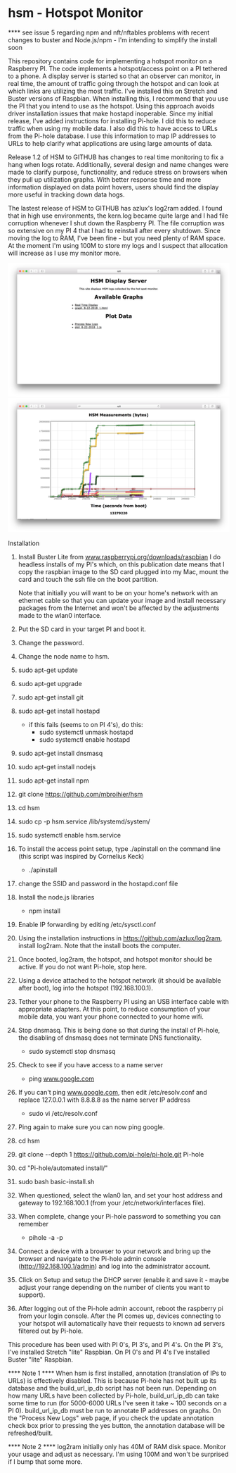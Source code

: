 # hsm - Hotspot Monitor

**** see issue 5 regarding npm and nft/nftables problems with recent changes to buster and Node.js/npm - I'm intending to simplify the install soon 

This repository contains code for implementing a hotspot monitor on a Raspberry PI.  The code implements a hotspot/access point on a PI tethered to a phone.  A display server is started so that an observer can monitor, in real time, the amount of traffic going through the hotspot and can look at which links are utilizing the most traffic.  I've installed this on Stretch and Buster versions of Raspbian.  When installing this, I recommend that you use the PI that you intend to use as the hotspot.  Using this approach avoids driver installation issues that make hostapd inoperable.  Since my initial release, I've added instructions for installing Pi-hole.  I did this to reduce traffic when using my mobile data.  I also did this to have access to URLs from the Pi-hole database.  I use this information to map IP addresses to URLs to help clarify what applications are using large amounts of data. 

Release 1.2 of HSM to GITHUB has changes to real time monitoring to fix a hang when logs rotate.  Additionally, several design and name changes were made to clarify purpose, functionality, and reduce stress on browsers when they pull up utilization graphs.  With better response time and more information displayed on data point hovers, users should find the display more useful in tracking down data hogs.

The lastest release of HSM to GITHUB has azlux's log2ram added.  I found that in high use environments, the kern.log became quite large and I had file corruption whenever I shut down the Raspberry PI.  The file corruption was so extensive on my PI 4 that I had to reinstall after every shutdown.  Since moving the log to RAM, I've been fine - but you need plenty of RAM space.  At the moment I'm using 100M to store my logs and I suspect that allocation will increase as I use my monitor more.

![Alt text](/main.png?raw=true "Main page of file server")
![Alt text](/detail.png?raw=true "Detailed Graph of a Log")


Installation

  1)  Install Buster Lite from www.raspberrypi.org/downloads/raspbian
      I do headless installs of my PI's which, on this publication date
      means that I copy the raspbian image to the SD card plugged into my
      Mac, mount the card and touch the ssh file on the boot partition.
      
      Note that initially you will want to be on your home's network 
      with an ethernet cable so that you can update your image and
      install necessary packages from the Internet and won't be affected
      by the adjustments made to the wlan0 interface.
  2)  Put the SD card in your target PI and boot it.
  3)  Change the password.
  4)  Change the node name to hsm.
  5)  sudo apt-get update
  6)  sudo apt-get upgrade
  7)  sudo apt-get install git
  8)  sudo apt-get install hostapd
      - if this fails (seems to on PI 4's), do this:
        + sudo systemctl unmask hostapd
        + sudo systemctl enable hostapd
  9)  sudo apt-get install dnsmasq
 10)  sudo apt-get install nodejs
 11)  sudo apt-get install npm
 12)  git clone https://github.com/mbroihier/hsm
 13)  cd hsm
 14)  sudo cp -p hsm.service /lib/systemd/system/ 
 15)  sudo systemctl enable hsm.service
 16)  To install the access point setup, type ./apinstall on the command line (this script was inspired by Cornelius Keck)
      - ./apinstall 
 17)  change the SSID and password in the hostapd.conf file
 18)  Install the node.js libraries 
      - npm install
 19)  Enable IP forwarding by editing /etc/sysctl.conf
 20)  Using the installation instructions in https://github.com/azlux/log2ram, install log2ram.  Note that the install boots the computer.
 21)  Once booted, log2ram, the hotspot, and hotspot monitor should be active.  If you do not want Pi-hole, stop here.
 22)  Using a device attached to the hotspot network (it should be available after boot), log into the hotspot (192.168.100.1).
 23)  Tether your phone to the Raspberry PI using an USB interface cable with appropriate adapters.  At this point, to reduce consumption of your mobile data, you want your phone connected to your home wifi.  
 24)  Stop dnsmasq.  This is being done so that during the install of Pi-hole, the disabling of dnsmasq does not terminate DNS functionality.
      - sudo systemctl stop dnsmasq
 25)  Check to see if you have access to a name server
      - ping www.google.com
 26)  If you can't ping www.google.com, then edit /etc/resolv.conf and replace 127.0.0.1 with 8.8.8.8 as the name server IP address
      - sudo vi /etc/resolv.conf
 27)  Ping again to make sure you can now ping google.
 28)  cd hsm
 29)  git clone --depth 1 https://github.com/pi-hole/pi-hole.git Pi-hole
 30)  cd "Pi-hole/automated install/"
 31)  sudo bash basic-install.sh
 32)  When questioned, select the wlan0 lan, and set your host address and gateway to 192.168.100.1 (from your /etc/network/interfaces file).
 33)  When complete, change your Pi-hole password to something you can remember
      - pihole -a -p
 34)  Connect a device with a browser to your network and bring up the browser and navigate to the Pi-hole admin console (http://192.168.100.1/admin) and log into the administrator account.
 35)  Click on Setup and setup the DHCP server (enable it and save it - maybe adjust your range depending on the number of clients you want to support).
 36)  After logging out of the Pi-hole admin account, reboot the raspberry pi from your login console.  After the PI comes up, devices connecting to your hotspot will automatically have their requests to known ad servers filtered out by Pi-hole.

This procedure has been used with PI 0's, PI 3's, and PI 4's.  On the PI 3's, I've installed Stretch "lite" Raspbian.  On PI 0's and PI 4's I've installed Buster "lite" Raspbian.

**** Note 1 ****
When hsm is first installed, annotation (translation of IPs to URLs) is effectively disabled.  This is because Pi-hole has not built up its database and the build_url_ip_db script has not been run.  Depending on how many URLs have been collected by Pi-hole, build_url_ip_db can take some time to run (for 5000-6000 URLs I've seen it take ~ 100 seconds on a PI 0).  build_url_ip_db must be run to annotate IP addresses on graphs. On the "Process New Logs" web page, if you check the update annotation check box prior to pressing the yes button, the annotation database will be refreshed/built.

**** Note 2 ****
log2ram initially only has 40M of RAM disk space.  Monitor your usage and adjust as necessary.  I'm using 100M and won't be surprised if I bump that some more.
